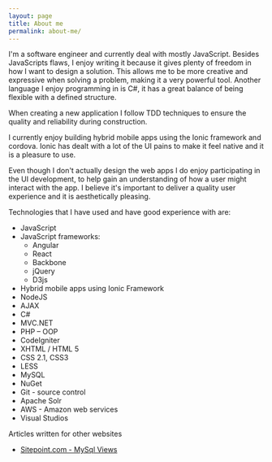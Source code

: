 ```yaml
---
layout: page
title: About me
permalink: about-me/
---
```


I'm a software engineer and currently deal with mostly JavaScript. Besides JavaScripts flaws, I enjoy writing it because it gives plenty of freedom in how I want to design a solution. This allows me to be more creative and expressive when solving a problem, making it a very powerful tool. Another language I enjoy programming in is C#, it has a great balance of being flexible with a defined structure.

When creating a new application I follow TDD techniques to ensure the quality and reliability during construction.

I currently enjoy building hybrid mobile apps using the Ionic framework and cordova. Ionic has dealt with a lot of the UI pains to make it feel native and it is a pleasure to use.

Even though I don't actually design the web apps I do enjoy participating in the UI development, to help gain an understanding of how a user might interact with the app. I believe it's important to deliver a quality user experience and it is aesthetically pleasing.

Technologies that I have used and have good experience with are:

*   JavaScript
*   JavaScript frameworks:
	*   Angular
	*   React
	*   Backbone
	*   jQuery
	*   D3js
*   Hybrid mobile apps using Ionic Framework
*   NodeJS
*   AJAX
*   C#
*   MVC.NET
*   PHP – OOP
  *   CodeIgniter
*   XHTML / HTML 5
*   CSS 2.1, CSS3
*   LESS
*   MySQL
*   NuGet
*   Git - source control
*   Apache Solr
*   AWS - Amazon web services
*   Visual Studios

Articles written for other websites

*   [Sitepoint.com - MySql Views](http://www.sitepoint.com/mysql-views/)